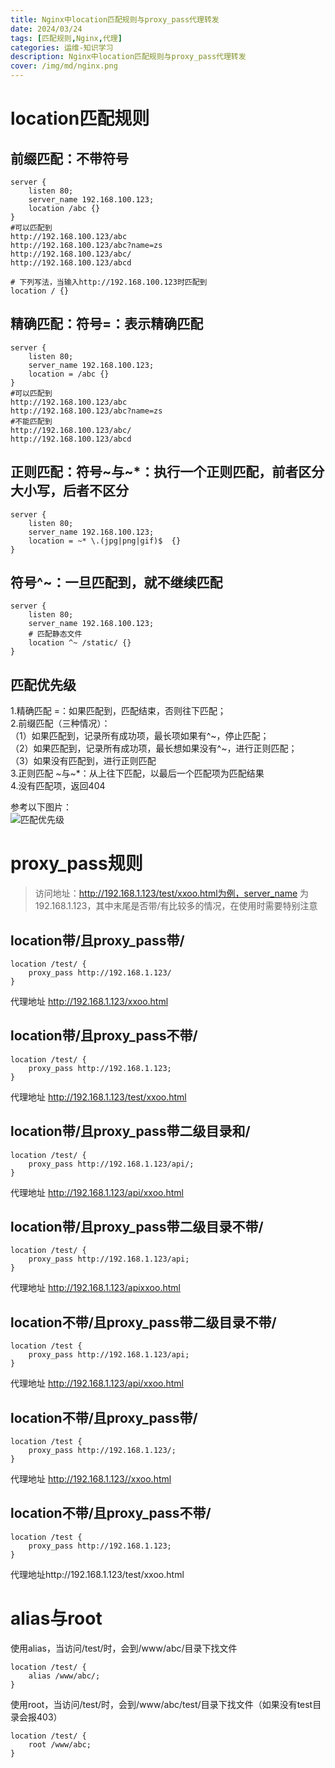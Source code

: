 ```yaml
---
title: Nginx中location匹配规则与proxy_pass代理转发
date: 2024/03/24
tags: [匹配规则,Nginx,代理]
categories: 运维-知识学习
description: Nginx中location匹配规则与proxy_pass代理转发
cover: /img/md/nginx.png
---
```


# location匹配规则

## 前缀匹配：不带符号
``` nginx
server {
	listen 80;
	server_name 192.168.100.123;
	location /abc {}  
}
#可以匹配到
http://192.168.100.123/abc
http://192.168.100.123/abc?name=zs
http://192.168.100.123/abc/
http://192.168.100.123/abcd

# 下列写法，当输入http://192.168.100.123时匹配到
location / {} 
```

## 精确匹配：符号=：表示精确匹配
``` nginx
server {
	listen 80;
	server_name 192.168.100.123;
	location = /abc {}  
}
#可以匹配到
http://192.168.100.123/abc
http://192.168.100.123/abc?name=zs
#不能匹配到
http://192.168.100.123/abc/
http://192.168.100.123/abcd
```

## 正则匹配：符号~与~*：执行一个正则匹配，前者区分大小写，后者不区分
``` nginx
server {
	listen 80;
	server_name 192.168.100.123;
	location = ~* \.(jpg|png|gif)$  {}
}
```

## 符号^~：一旦匹配到，就不继续匹配
``` nginx
server {
	listen 80;
	server_name 192.168.100.123;
	# 匹配静态文件
	location ^~ /static/ {}
}
```

## 匹配优先级

1.精确匹配 =：如果匹配到，匹配结束，否则往下匹配；  
2.前缀匹配（三种情况）：  
（1）如果匹配到，记录所有成功项，最长项如果有^~，停止匹配；  
（2）如果匹配到，记录所有成功项，最长想如果没有^~，进行正则匹配；  
（3）如果没有匹配到，进行正则匹配  
3.正则匹配 ~与~*：从上往下匹配，以最后一个匹配项为匹配结果  
4.没有匹配项，返回404

参考以下图片：  
![匹配优先级](/img/md/nginx-proxy_pass/v2-700c0f0f0b0e0b0e0b0e0b0e0b0e0b0e_720w.jpg)

# proxy_pass规则
> 访问地址：http://192.168.1.123/test/xxoo.html为例，server_name 为192.168.1.123，其中末尾是否带/有比较多的情况，在使用时需要特别注意

## location带/且proxy_pass带/
```nginx
location /test/ {
	proxy_pass http://192.168.1.123/
}
```
代理地址 http://192.168.1.123/xxoo.html

## location带/且proxy_pass不带/
```nginx
location /test/ {
	proxy_pass http://192.168.1.123;
}
```
代理地址 http://192.168.1.123/test/xxoo.html

## location带/且proxy_pass带二级目录和/
```nginx
location /test/ {
	proxy_pass http://192.168.1.123/api/;
}
```
代理地址 http://192.168.1.123/api/xxoo.html

## location带/且proxy_pass带二级目录不带/
```nginx
location /test/ {
	proxy_pass http://192.168.1.123/api;
}
```
代理地址 http://192.168.1.123/apixxoo.html

## location不带/且proxy_pass带二级目录不带/
```nginx
location /test {
	proxy_pass http://192.168.1.123/api;
}
```
代理地址 http://192.168.1.123/api/xxoo.html

## location不带/且proxy_pass带/
```nginx
location /test {
	proxy_pass http://192.168.1.123/;
}
```
代理地址 http://192.168.1.123//xxoo.html

## location不带/且proxy_pass不带/
```nginx
location /test {
	proxy_pass http://192.168.1.123;
}
```
代理地址http://192.168.1.123/test/xxoo.html

# alias与root
使用alias，当访问/test/时，会到/www/abc/目录下找文件
```nginx
location /test/ {
	alias /www/abc/;
}
```
使用root，当访问/test/时，会到/www/abc/test/目录下找文件（如果没有test目录会报403）
```nginx
location /test/ {
	root /www/abc;
}
```
